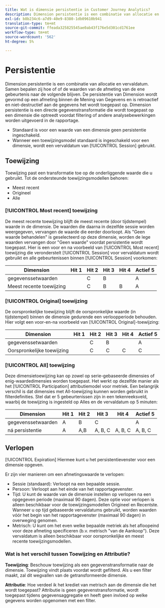 ```yaml
---
title: Wat is dimensie persistentie in Customer Journey Analytics?
description: Dimension persistentie is een combinatie van allocatie en vervaldatum. Samen bepalen zij hoe of of de waarden van de afmeting van de ene gebeurtenis naar de volgende blijven.
exl-id: b8b234c6-a7d9-40e9-8380-1db09610b941
translation-type: tm+mt
source-git-commit: ffeada325825545ae0ab43f176e5d301cd1761ee
workflow-type: tm+mt
source-wordcount: '562'
ht-degree: 5%

---
```


# Persistentie

Dimension persistentie is een combinatie van allocatie en vervaldatum. Samen bepalen zij hoe of of de waarden van de afmeting van de ene gebeurtenis naar de volgende blijven. De persistentie van Dimension wordt gevormd op een afmeting binnen de Mening van Gegevens en is retroactief en niet-destructief aan de gegevens het wordt toegepast op. Dimension persistentie is een directe gegevenstransformatie die wordt toegepast op een dimensie die optreedt voordat filtering of andere analysebewerkingen worden uitgevoerd in de rapportage.

* Standaard is voor een waarde van een dimensie geen persistentie ingeschakeld.
* Wanneer een toewijzingsmodel standaard is ingeschakeld voor een dimensie, wordt een vervaldatum van [!UICONTROL Session] gebruikt.

## Toewijzing

Toewijzing past een transformatie toe op de onderliggende waarde die u gebruikt. Tot de ondersteunde toewijzingsmodellen behoren:

* Meest recent
* Origineel
* Alle

### [!UICONTROL Most recent] toewijzing

De meest recente toewijzing blijft de meest recente (door tijdstempel) waarde in de dimensie. De waarden die daarna in dezelfde sessie worden weergegeven, vervangen de waarde die eerder doorloopt. Als &quot;Geen waarde behandelen&quot; is geselecteerd op deze dimensie, worden de lege waarden vervangen door &quot;Geen waarde&quot; voordat persistentie wordt toegepast. Hier is een voor en na voorbeeld van [!UICONTROL Most recent] toewijzing die veronderstelt [!UICONTROL Session] voor vervaldatum wordt gebruikt en alle gebeurtenissen binnen [!UICONTROL Session] voorkomen:

| Dimension | Hit 1 | Hit 2 | Hit 3 | Hit 4 | Actief 5 |
| --- | --- | --- | --- | --- | --- |
| gegevenssetwaarden |  | C | B |  | A |
| Meest recente toewijzing |  | C | B | B | A |

### [!UICONTROL Original] toewijzing

De oorspronkelijke toewijzing blijft de oorspronkelijke waarde (in tijdstempel) binnen de dimensie gedurende een verloopperiode behouden. Hier volgt een voor-en-na voorbeeld van [!UICONTROL Original]-toewijzing:

| Dimension | Hit 1 | Hit 2 | Hit 3 | Hit 4 | Actief 5 |
| --- | --- | --- | --- | --- | --- |
| gegevenssetwaarden |  | C | B |  | A |
| Oorspronkelijke toewijzing |  | C | C | C | C |

### [!UICONTROL All] toewijzing

Deze dimensietoewijzing kan op zowel op serie-gebaseerde dimensies of enig-waardedimensies worden toegepast. Het werkt op dezelfde manier als het [!UICONTROL Participation] attributiemodel voor metriek. Een belangrijk verschil is dat dimensies met All-toewijzing kunnen worden gebruikt in filterdefinities. Stel dat er 5 gebeurtenissen zijn in een tekenreeksveld, waarbij de toewijzing is ingesteld op Alles en de vervaldatum op 5 minuten:

| Dimension | Hit 1 | Hit 2 | Hit 3 | Hit 4 | Actief 5 |
| --- | --- | --- | --- | --- | --- |
| gegevenssetwaarden | A | B | C |  | A |
| ná persistentie | A | A,B | A, B, C | A, B, C | A, B, C |

## Verlopen

[!UICONTROL Expiration] Hiermee kunt u het persistentievenster voor een dimensie opgeven.

Er zijn vier manieren om een afmetingswaarde te verlopen:

* Sessie (standaard): Verloopt na een bepaalde sessie.
* Persoon: Verloopt aan het einde van het rapportagevenster.
* Tijd: U kunt de waarde van de dimensie instellen op verlopen na een opgegeven periode (maximaal 90 dagen). Deze optie voor verlopen is alleen beschikbaar voor de toewijzingsmodellen Origineel en Recentste. Wanneer u op tijd gebaseerde vervaldatums gebruikt, worden waarden vóór het begin van het rapportagevenster (maximaal 90 dagen) in overweging genomen.
* Metrisch: U kunt om het even welke bepaalde metriek als het afloopeind voor deze afmeting specificeren (b.v. metrisch &quot;van de Aankoop&quot;). Deze vervaldatum is alleen beschikbaar voor oorspronkelijke en meest recente toewijzingsmodellen.

### Wat is het verschil tussen Toewijzing en Attributie?

**Toewijzing**: Beschouw toewijzing als een gegevenstransformatie naar de dimensie. Toewijzing vindt plaats voordat wordt gefilterd. Als u een filter maakt, zal dit wegvallen van de getransformeerde dimensie.

**Attributie**: Hoe verdeel ik het krediet van metrisch aan de dimensie die het wordt toegepast? Attributie is geen gegevenstransformatie, wordt toegepast tijdens gegevensaggregatie en heeft geen invloed op welke gegevens worden opgenomen met een filter.
